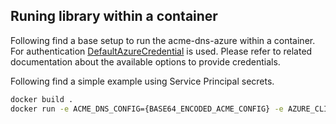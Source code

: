 ## Runing library within a container

Following find a base setup to run the acme-dns-azure within a container.
For authentication [DefaultAzureCredential](https://learn.microsoft.com/en-us/python/api/overview/azure/identity-readme?view=azure-python) is used. Please refer to related documentation about the available options to provide credentials.

Following find a simple example using Service Principal secrets.

```bash
docker build .
docker run -e ACME_DNS_CONFIG={BASE64_ENCODED_ACME_CONFIG} -e AZURE_CLIENT_ID={AZURE_CLIENT_ID}  -e AZURE_CLIENT_SECRET={AZURE_CLIENT_SECRET} -e AZURE_TENANT_ID={AZURE_TENANT_ID}  {IMAGE_ID}
```
